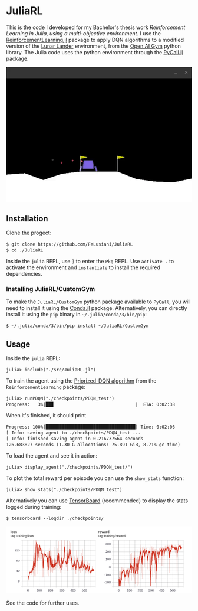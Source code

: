 # JuliaRL

This is the code I developed for my Bachelor's thesis work *Reinforcement Learning in Julia, using a multi-objective environment*.
I use the [ReinforcementLearning.jl](https://github.com/JuliaReinforcementLearning/ReinforcementLearning.jl) package to apply DQN algorithms to a modified version of the [Lunar Lander](https://gym.openai.com/envs/LunarLander-v2/) environment, from the [Open AI Gym](https://github.com/openai/gym) python library. The Julia code uses the python environment through the [PyCall.jl](https://github.com/JuliaPy/PyCall.jl) package.

![](./img/lunar_lander.gif)

## Installation
Clone the progect:
```
$ git clone https://github.com/FeLusiani/JuliaRL
$ cd ./JuliaRL
```

Inside the `julia` REPL, use `]` to enter the `Pkg` REPL. Use `activate .` to activate the environment and `instantiate` to install the required dependencies.

### Installing JuliaRL/CustomGym
To make the `JuliaRL/CustomGym` python package available to `PyCall`, you will need to install it using the [Conda.jl](https://github.com/Luthaf/Conda.jl) package. Alternatively, you can directly install it using the `pip` binary in `~/.julia/conda/3/bin/pip`:
```
$ ~/.julia/conda/3/bin/pip install ~/JuliaRL/CustomGym
```

## Usage
Inside the `julia` REPL:
```
julia> include("./src/JuliaRL.jl")
```
To train the agent using the [Priorized-DQN algorithm](https://github.com/JuliaReinforcementLearning/ReinforcementLearningZoo.jl/blob/master/src/algorithms/dqns/prioritized_dqn.jl) from the `ReinforcementLearning` package:
```
julia> runPDQN("./checkpoints/PDQN_test")
Progress:   3%|██▉                               |  ETA: 0:02:38
```

When it's finished, it should print
```
Progress: 100%|██████████████████████████████████| Time: 0:02:06
[ Info: saving agent to ./checkpoints/PDQN_test ...
[ Info: finished saving agent in 0.216737564 seconds
126.683827 seconds (1.30 G allocations: 75.891 GiB, 8.71% gc time)
```

To load the agent and see it in action:
```
julia> display_agent("./checkpoints/PDQN_test/")
```

To plot the total reward per episode you can use the `show_stats` function:
```
julia> show_stats("./checkpoints/PDQN_test")
```

Alternatively you can use [TensorBoard](https://www.tensorflow.org/tensorboard) (recommended) to display the stats logged during training:
```
$ tensorboard --logdir ./checkpoints/
```
![](./img/PDQN_original.png)


See the code for further uses.
